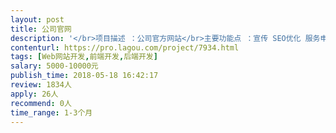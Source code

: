 ```yaml
---                
layout: post       
title: 公司官网           
description: '</br>项目描述 ：公司官方网站</br>主要功能点 ：宣传 SEO优化 服务申请</br>可参考产品 ：</br>http://www.teddymobile.cn/</br>http://haoma.sogou.com/rz/</br>http://dian.360.cn/</br>人员要求：靠谱能干。</br>'     
contenturl: https://pro.lagou.com/project/7934.html      
tags: [Web网站开发,前端开发,后端开发]            
salary: 5000-10000元          
publish_time: 2018-05-18 16:42:17         
review: 1834人                   
apply: 26人                   
recommend: 0人                   
time_range: 1-3个月              
---                 
```


